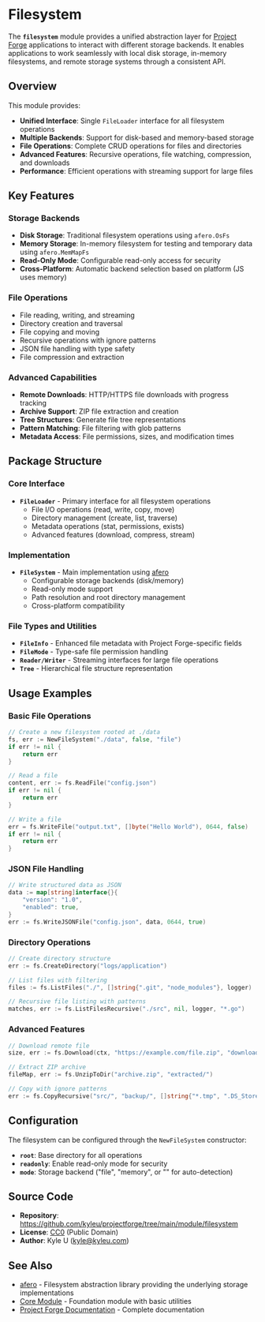 # Filesystem

The **`filesystem`** module provides a unified abstraction layer for [Project Forge](https://projectforge.dev) applications to interact with different storage backends. It enables applications to work seamlessly with local disk storage, in-memory filesystems, and remote storage systems through a consistent API.

## Overview

This module provides:

- **Unified Interface**: Single `FileLoader` interface for all filesystem operations
- **Multiple Backends**: Support for disk-based and memory-based storage
- **File Operations**: Complete CRUD operations for files and directories
- **Advanced Features**: Recursive operations, file watching, compression, and downloads
- **Performance**: Efficient operations with streaming support for large files

## Key Features

### Storage Backends
- **Disk Storage**: Traditional filesystem operations using `afero.OsFs`
- **Memory Storage**: In-memory filesystem for testing and temporary data using `afero.MemMapFs`
- **Read-Only Mode**: Configurable read-only access for security
- **Cross-Platform**: Automatic backend selection based on platform (JS uses memory)

### File Operations
- File reading, writing, and streaming
- Directory creation and traversal
- File copying and moving
- Recursive operations with ignore patterns
- JSON file handling with type safety
- File compression and extraction

### Advanced Capabilities
- **Remote Downloads**: HTTP/HTTPS file downloads with progress tracking
- **Archive Support**: ZIP file extraction and creation
- **Tree Structures**: Generate file tree representations
- **Pattern Matching**: File filtering with glob patterns
- **Metadata Access**: File permissions, sizes, and modification times

## Package Structure

### Core Interface

- **`FileLoader`** - Primary interface for all filesystem operations
  - File I/O operations (read, write, copy, move)
  - Directory management (create, list, traverse)
  - Metadata operations (stat, permissions, exists)
  - Advanced features (download, compress, stream)

### Implementation

- **`FileSystem`** - Main implementation using [afero](https://github.com/spf13/afero)
  - Configurable storage backends (disk/memory)
  - Read-only mode support
  - Path resolution and root directory management
  - Cross-platform compatibility

### File Types and Utilities

- **`FileInfo`** - Enhanced file metadata with Project Forge-specific fields
- **`FileMode`** - Type-safe file permission handling
- **`Reader/Writer`** - Streaming interfaces for large file operations
- **`Tree`** - Hierarchical file structure representation

## Usage Examples

### Basic File Operations

```go
// Create a new filesystem rooted at ./data
fs, err := NewFileSystem("./data", false, "file")
if err != nil {
    return err
}

// Read a file
content, err := fs.ReadFile("config.json")
if err != nil {
    return err
}

// Write a file
err = fs.WriteFile("output.txt", []byte("Hello World"), 0644, false)
if err != nil {
    return err
}
```

### JSON File Handling

```go
// Write structured data as JSON
data := map[string]interface{}{
    "version": "1.0",
    "enabled": true,
}
err := fs.WriteJSONFile("config.json", data, 0644, true)
```

### Directory Operations

```go
// Create directory structure
err := fs.CreateDirectory("logs/application")

// List files with filtering
files := fs.ListFiles("./", []string{".git", "node_modules"}, logger)

// Recursive file listing with patterns
matches, err := fs.ListFilesRecursive("./src", nil, logger, "*.go")
```

### Advanced Features

```go
// Download remote file
size, err := fs.Download(ctx, "https://example.com/file.zip", "downloads/file.zip", true, logger)

// Extract ZIP archive
fileMap, err := fs.UnzipToDir("archive.zip", "extracted/")

// Copy with ignore patterns
err := fs.CopyRecursive("src/", "backup/", []string{"*.tmp", ".DS_Store"}, logger)
```

## Configuration

The filesystem can be configured through the `NewFileSystem` constructor:

- **`root`**: Base directory for all operations
- **`readonly`**: Enable read-only mode for security
- **`mode`**: Storage backend ("file", "memory", or "" for auto-detection)

## Source Code

- **Repository**: https://github.com/kyleu/projectforge/tree/main/module/filesystem
- **License**: [CC0](https://creativecommons.org/publicdomain/zero/1.0) (Public Domain)
- **Author**: Kyle U (kyle@kyleu.com)

## See Also

- [afero](https://github.com/spf13/afero) - Filesystem abstraction library providing the underlying storage implementations
- [Core Module](core.md) - Foundation module with basic utilities
- [Project Forge Documentation](https://projectforge.dev) - Complete documentation
